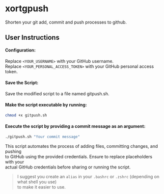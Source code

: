 # xortgpush
Shorten your git add, commit and push processes to github.

## User Instructions
#### Configuration:

Replace `<YOUR_USERNAME>` with your GitHub username.<br>
Replace `<YOUR_PERSONAL_ACCESS_TOKEN>` with your GitHub personal access token.<br>

#### Save the Script:
Save the modified script to a file named gitpush.sh.<br>

#### Make the script executable by running:

```bash
chmod +x gitpush.sh
```
#### Execute the script by providing a commit message as an argument:

```bash
./gitpush.sh "Your commit message"
```
This script automates the process of adding files, committing changes, and pushing<br>
to GitHub using the provided credentials. Ensure to replace placeholders with your<br>
actual GitHub credentials before sharing or running the script.

> I suggest you create an `alias` in your `.bashrc` or `.zshrc` (depending on what shell you use)<br> to make it easier to use.
